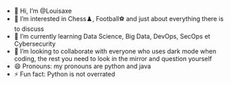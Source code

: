 - 👋 Hi, I’m @Louisaxe
- 👀 I’m interested in Chess♟️, Football⚽️ and just about everything there is to discuss
- 🌱 I’m currently learning Data Science, Big Data, DevOps, SecOps et Cybersecurity
- 💞️ I’m looking to collaborate with everyone who uses dark mode when coding, the rest you need to look in the mirror and question yourself
- 😄 Pronouns: my pronouns are python and java
- ⚡ Fun fact: Python is not overrated

<!---
Louisaxe/Louisaxe is a ✨ special ✨ repository because its `README.md` (this file) appears on your GitHub profile.
You can click the Preview link to take a look at your changes.
--->
